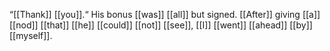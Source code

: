 “[[Thank]] [[you]].“ His bonus [[was]] [[all]] but signed. [[After]] giving [[a]] [[nod]] [[that]] [[he]] [[could]] [[not]] [[see]], [[I]] [[went]] [[ahead]] [[by]] [[myself]]. 